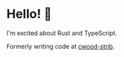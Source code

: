 # Hello! :wave:

I'm excited about Rust and TypeScript. 

Formerly writing code at [cwood-strib](https://github.com/cwood-strib/).
